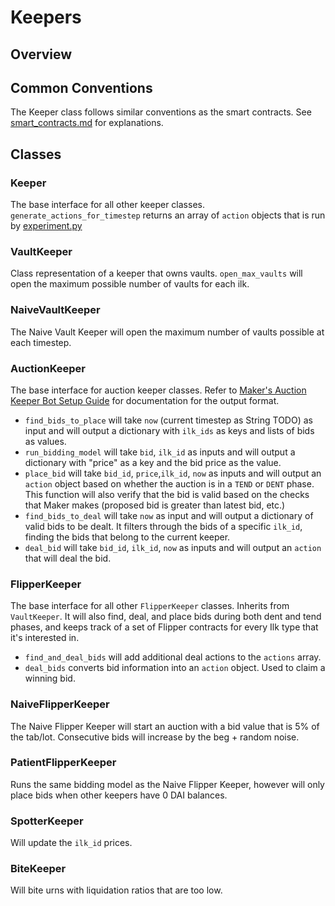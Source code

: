 # Keepers

## Overview

## Common Conventions

The Keeper class follows similar conventions as the smart contracts. See [smart_contracts.md](./smart_contracts.md) for explanations.

## Classes
### Keeper

The base interface for all other keeper classes. `generate_actions_for_timestep` returns an array of `action` objects that is run by [experiment.py](../experiments/experiment.py)

### VaultKeeper

Class representation of a keeper that owns vaults. `open_max_vaults` will open the maximum possible number of vaults for each ilk.

### NaiveVaultKeeper

The Naive Vault Keeper will open the maximum number of vaults possible at each timestep.

### AuctionKeeper

The base interface for auction keeper classes.
Refer to [Maker's Auction Keeper Bot Setup Guide](https://docs.makerdao.com/keepers/auction-keepers/auction-keeper-bot-setup-guide) for documentation for the output format.
- `find_bids_to_place` will take `now` (current timestep as String TODO) as input and will output a dictionary with `ilk_ids` as keys and lists of bids as values.
- `run_bidding_model` will take `bid`, `ilk_id` as inputs and will output a dictionary with "price" as a key and the bid price as the value.
- `place_bid` will take `bid_id`, `price`,`ilk_id`, `now` as inputs and will output an `action` object based on whether the auction is in a `TEND` or `DENT` phase. This function will also verify that the bid is valid based on the checks that Maker makes (proposed bid is greater than latest bid, etc.)
- `find_bids_to_deal` will take `now` as input and will output a dictionary of valid bids to be dealt. It filters through the bids of a specific `ilk_id`, finding the bids that belong to the current keeper.
- `deal_bid` will take `bid_id`, `ilk_id`, `now` as inputs and will output an `action` that will deal the bid.

### FlipperKeeper

The base interface for all other `FlipperKeeper` classes. Inherits from `VaultKeeper`. It will also find, deal, and place bids during both dent and tend phases, and keeps track of a set of Flipper contracts for every Ilk type that it's interested in.
- `find_and_deal_bids` will add additional deal actions to the `actions` array. 
- `deal_bids` converts bid information into an `action` object. Used to claim a winning bid.

### NaiveFlipperKeeper

The Naive Flipper Keeper will start an auction with a bid value that is 5% of the tab/lot. Consecutive bids will increase by the beg + random noise.

### PatientFlipperKeeper

Runs the same bidding model as the Naive Flipper Keeper, however will only place bids when other keepers have 0 DAI balances.

### SpotterKeeper

Will update the `ilk_id` prices.

### BiteKeeper

Will bite urns with liquidation ratios that are too low.
